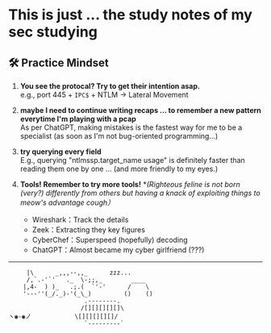 # This is just ... the study notes of my sec studying



## 🛠️ Practice Mindset 

1. **You see the protocal? Try to get their intention asap.**  
   e.g., port 445 + `IPC$` + NTLM → Lateral Movement

2. **maybe I need to continue writing recaps ... to remember a new pattern everytime I'm playing with a pcap**  
   As per ChatGPT, making mistakes is the fastest way for me to be a specialist
   (as soon as I'm not bug-oriented programming...)

3. **try querying every field**  
   E.g., querying "ntlmssp.target_name usage" is definitely faster than reading them one by one ...
   (and more friendly to my eyes.)

4. **Tools! Remember to try more tools!** 
   **(Righteous feline is not born (very?) differently from others but having a knack of exploiting things to meow's advantage *cough）**  
   - Wireshark：Track the details  
   - Zeek：Extracting they key figures
   - CyberChef：Superspeed (hopefully) decoding
   - ChatGPT：Almost became my cyber girlfriend (???)

---

```text
     |\      _,,,--,,_      zzz...   
     /,`.-'`'   ._  \-;;,_        ____
    |,4-  ) )_   .;.(  `'-'      /    \
    '---''(_/._)-'(_\_)         ()    ()
                     .--------.
                    /[][][][][]\
ヽ◉-◉ノ            \[][][][][]/
                     `---------`

```
